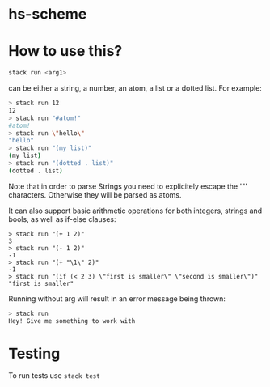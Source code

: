 # hs-scheme

# How to use this?

```bash
stack run <arg1> 
```
<arg1> can be either a string, a number, an atom, a list or a dotted list. For example:

```bash
> stack run 12
12
> stack run "#atom!"
#atom!
> stack run \"hello\"
"hello"
> stack run "(my list)"
(my list)
> stack run "(dotted . list)"
(dotted . list)
```

Note that in order to parse Strings you need to explicitely escape the '"' characters. Otherwise they will be parsed as atoms. 

It can also support basic arithmetic operations for both integers, strings and bools, as well as if-else clauses: 

```
> stack run "(+ 1 2)"
3
> stack run "(- 1 2)"
-1
> stack run "(+ "\1\" 2)"
-1
> stack run "(if (< 2 3) \"first is smaller\" \"second is smaller\")"
"first is smaller"
```

Running without arg will result in an error message being thrown:

```bash
> stack run 
Hey! Give me something to work with
```

# Testing

To run tests use `stack test`
